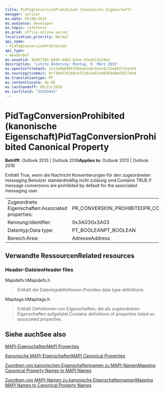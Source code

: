 ```yaml
---
title: PidTagConversionProhibited (kanonische Eigenschaft)
manager: soliver
ms.date: 03/09/2015
ms.audience: Developer
ms.topic: reference
ms.prod: office-online-server
localization_priority: Normal
api_name:
- PidTagConversionProhibited
api_type:
- HeaderDef
ms.assetid: 9bd67185-9449-4db2-b3ee-93ea513e10e2
description: 'Letzte Änderung: Montag, 9. März 2015'
ms.openlocfilehash: 1e15a0b09057d9aab1e6c5bec6c314463f15e329
ms.sourcegitcommit: 0cf39e5382b8c6f236c8a63c6036849ed3527ded
ms.translationtype: MT
ms.contentlocale: de-DE
ms.lasthandoff: 08/23/2018
ms.locfileid: "22593942"
---
```

# <a name="pidtagconversionprohibited-canonical-property"></a><span data-ttu-id="0c740-103">PidTagConversionProhibited (kanonische Eigenschaft)</span><span class="sxs-lookup"><span data-stu-id="0c740-103">PidTagConversionProhibited Canonical Property</span></span>

  
  
<span data-ttu-id="0c740-104">**Betrifft**: Outlook 2013 | Outlook 2016</span><span class="sxs-lookup"><span data-stu-id="0c740-104">**Applies to**: Outlook 2013 | Outlook 2016</span></span> 
  
<span data-ttu-id="0c740-105">Enthält True, wenn die Nachricht Konvertierungen für den zugeordneten messaging Benutzer standardmäßig nicht zulässig sind.</span><span class="sxs-lookup"><span data-stu-id="0c740-105">Contains TRUE if message conversions are prohibited by default for the associated messaging user.</span></span>
  
|||
|:-----|:-----|
|<span data-ttu-id="0c740-106">Zugeordnete Eigenschaften:</span><span class="sxs-lookup"><span data-stu-id="0c740-106">Associated properties:</span></span>  <br/> |<span data-ttu-id="0c740-107">PR_CONVERSION_PROHIBITED</span><span class="sxs-lookup"><span data-stu-id="0c740-107">PR_CONVERSION_PROHIBITED</span></span>  <br/> |
|<span data-ttu-id="0c740-108">Kennung:</span><span class="sxs-lookup"><span data-stu-id="0c740-108">Identifier:</span></span>  <br/> |<span data-ttu-id="0c740-109">0x3A03</span><span class="sxs-lookup"><span data-stu-id="0c740-109">0x3A03</span></span>  <br/> |
|<span data-ttu-id="0c740-110">Datentyp:</span><span class="sxs-lookup"><span data-stu-id="0c740-110">Data type:</span></span>  <br/> |<span data-ttu-id="0c740-111">PT_BOOLEAN</span><span class="sxs-lookup"><span data-stu-id="0c740-111">PT_BOOLEAN</span></span>  <br/> |
|<span data-ttu-id="0c740-112">Bereich:</span><span class="sxs-lookup"><span data-stu-id="0c740-112">Area:</span></span>  <br/> |<span data-ttu-id="0c740-113">Adresse</span><span class="sxs-lookup"><span data-stu-id="0c740-113">Address</span></span>  <br/> |
   
## <a name="related-resources"></a><span data-ttu-id="0c740-114">Verwandte Ressourcen</span><span class="sxs-lookup"><span data-stu-id="0c740-114">Related resources</span></span>

### <a name="header-files"></a><span data-ttu-id="0c740-115">Header-Dateien</span><span class="sxs-lookup"><span data-stu-id="0c740-115">Header files</span></span>

<span data-ttu-id="0c740-116">Mapidefs.h</span><span class="sxs-lookup"><span data-stu-id="0c740-116">Mapidefs.h</span></span>
  
> <span data-ttu-id="0c740-117">Enthält die Datentypdefinitionen.</span><span class="sxs-lookup"><span data-stu-id="0c740-117">Provides data type definitions.</span></span>
    
<span data-ttu-id="0c740-118">Mapitags.h</span><span class="sxs-lookup"><span data-stu-id="0c740-118">Mapitags.h</span></span>
  
> <span data-ttu-id="0c740-119">Enthält Definitionen von Eigenschaften, die als zugeordneten Eigenschaften aufgelistet.</span><span class="sxs-lookup"><span data-stu-id="0c740-119">Contains definitions of properties listed as associated properties.</span></span>
    
## <a name="see-also"></a><span data-ttu-id="0c740-120">Siehe auch</span><span class="sxs-lookup"><span data-stu-id="0c740-120">See also</span></span>



[<span data-ttu-id="0c740-121">MAPI-Eigenschaften</span><span class="sxs-lookup"><span data-stu-id="0c740-121">MAPI Properties</span></span>](mapi-properties.md)
  
[<span data-ttu-id="0c740-122">Kanonische MAPI-Eigenschaften</span><span class="sxs-lookup"><span data-stu-id="0c740-122">MAPI Canonical Properties</span></span>](mapi-canonical-properties.md)
  
[<span data-ttu-id="0c740-123">Zuordnen von kanonischen Eigenschaftennamen zu MAPI-Namen</span><span class="sxs-lookup"><span data-stu-id="0c740-123">Mapping Canonical Property Names to MAPI Names</span></span>](mapping-canonical-property-names-to-mapi-names.md)
  
[<span data-ttu-id="0c740-124">Zuordnen von MAPI-Namen zu kanonische Eigenschaftennamen</span><span class="sxs-lookup"><span data-stu-id="0c740-124">Mapping MAPI Names to Canonical Property Names</span></span>](mapping-mapi-names-to-canonical-property-names.md)

